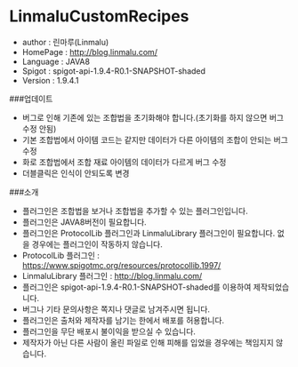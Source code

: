 # LinmaluCustomRecipes

 - author : 린마루(Linmalu)
 - HomePage : http://blog.linmalu.com/
 - Language : JAVA8
 - Spigot : spigot-api-1.9.4-R0.1-SNAPSHOT-shaded
 - Version : 1.9.4.1

###업데이트
- 버그로 인해 기존에 있는 조합법을 초기화해야 합니다.(초기화를 하지 않으면 버그 수정 안됨)
- 기본 조합법에서 아이템 코드는 같지만 데이터가 다른 아이템의 조합이 안되는 버그 수정
- 화로 조합법에서 조합 재료 아이템의 데이터가 다르게 버그 수정
- 더블클릭은 인식이 안되도록 변경

###소개
- 플러그인은 조합법을 보거나 조합법을 추가할 수 있는 플러그인입니다.
- 플러그인은 JAVA8버전이 필요합니다.
- 플러그인은 ProtocolLib 플러그인과 LinmaluLibrary 플러그인이 필요합니다. 없을 경우에는 플러그인이 작동하지 않습니다.
- ProtocolLib 플러그인 : https://www.spigotmc.org/resources/protocollib.1997/
- LinmaluLibrary 플러그인 : http://blog.linmalu.com/
- 플러그인은 spigot-api-1.9.4-R0.1-SNAPSHOT-shaded를 이용하여 제작되었습니다.
- 버그나 기타 문의사항은 쪽지나 댓글로 남겨주시면 됩니다.
- 플러그인은 출처와 제작자를 남기는 한에서 배포를 허용합니다.
- 플러그인을 무단 배포시 불이익을 받으실 수 있습니다.
- 제작자가 아닌 다른 사람이 올린 파일로 인해 피해를 입었을 경우에는 책임지지 않습니다.
